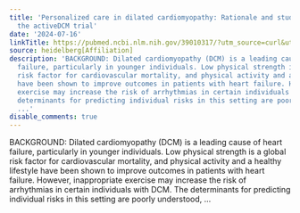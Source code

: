 ```yaml
---
title: 'Personalized care in dilated cardiomyopathy: Rationale and study design of
  the activeDCM trial'
date: '2024-07-16'
linkTitle: https://pubmed.ncbi.nlm.nih.gov/39010317/?utm_source=curl&utm_medium=rss&utm_campaign=pubmed-2&utm_content=1FakS-2QOkCT8HsMOQP1bCRQ4YzyumYOmxmF0moLsQ3dFB1E9V&fc=20220326224207&ff=20240716183906&v=2.18.0.post9+e462414
source: heidelberg[Affiliation]
description: 'BACKGROUND: Dilated cardiomyopathy (DCM) is a leading cause of heart
  failure, particularly in younger individuals. Low physical strength is a global
  risk factor for cardiovascular mortality, and physical activity and a healthy lifestyle
  have been shown to improve outcomes in patients with heart failure. However, inappropriate
  exercise may increase the risk of arrhythmias in certain individuals with DCM. The
  determinants for predicting individual risks in this setting are poorly understood,
  ...'
disable_comments: true
---
```

BACKGROUND: Dilated cardiomyopathy (DCM) is a leading cause of heart failure, particularly in younger individuals. Low physical strength is a global risk factor for cardiovascular mortality, and physical activity and a healthy lifestyle have been shown to improve outcomes in patients with heart failure. However, inappropriate exercise may increase the risk of arrhythmias in certain individuals with DCM. The determinants for predicting individual risks in this setting are poorly understood, ...